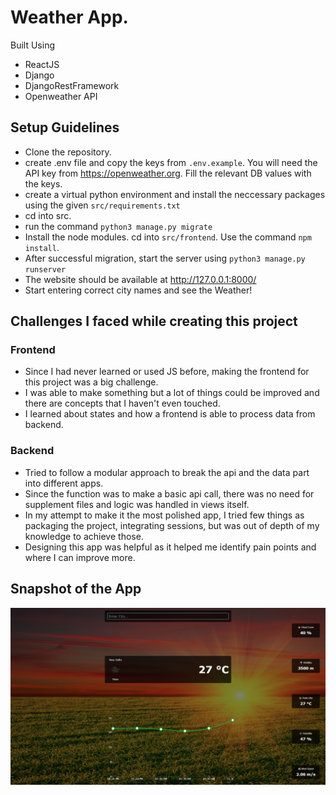 # Weather App.
 Built Using 
 - ReactJS
 - Django
 - DjangoRestFramework
 - Openweather API

## Setup Guidelines

- Clone the repository.
- create .env file and copy the keys from `.env.example`. You will need the API key from https://openweather.org. Fill the relevant DB values with the keys.
- create a virtual python environment and install the neccessary packages using the given `src/requirements.txt`
- cd into src.
- run the command `python3 manage.py migrate`
- Install the node modules. cd into `src/frontend`. Use the command `npm install`.
- After successful migration, start the server using `python3 manage.py runserver`
- The website should be available at http://127.0.0.1:8000/
- Start entering correct city names and see the Weather!

## Challenges I faced while creating this project

### Frontend
- Since I had never learned or used JS before, making the frontend for this project was a big challenge.
- I was able to make something but a lot of things could be improved and there are concepts that I haven't even touched.
- I learned about states and how a frontend is able to process data from backend.

### Backend
- Tried to follow a modular approach to break the api and the data part into different apps.
- Since the function was to make a basic api call, there was no need for supplement files and logic was handled in views itself.
- In my attempt to make it the most polished app, I tried few things as packaging the project, integrating sessions, but was out of depth of my knowledge to achieve those.
- Designing this app was helpful as it helped me identify pain points and where I can improve more.

## Snapshot of the App
![image](./src/frontend/src/assets/Screenshot%202023-10-22%20194310.png)